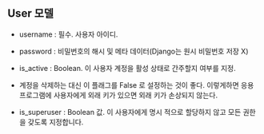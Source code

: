 
## User 모델 
- username : 필수. 사용자 아이디. 
- password : 비밀번호의 해시 및 메타 데이터(Django는 원시 비밀번호 저장 X)
- is_active : Boolean. 이 사용자 계정을 활성 상태로 간주할지 여부를 지정.
- 계정을 삭제하는 대신 이 플래그를 False 로 설정하는 것이 좋다. 이렇게하면 응용 프로그램에 사용자에게 외래 키가 있으면 외래 키가 손상되지 않는다.

- is_superuser : Boolean 값. 이 사용자에게 명시 적으로 할당하지 않고 모든 권한을 갖도록 지정합니다.
